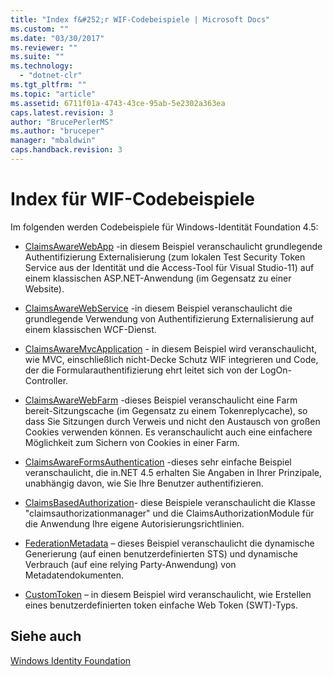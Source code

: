 ```yaml
---
title: "Index f&#252;r WIF-Codebeispiele | Microsoft Docs"
ms.custom: ""
ms.date: "03/30/2017"
ms.reviewer: ""
ms.suite: ""
ms.technology: 
  - "dotnet-clr"
ms.tgt_pltfrm: ""
ms.topic: "article"
ms.assetid: 6711f01a-4743-43ce-95ab-5e2302a363ea
caps.latest.revision: 3
author: "BrucePerlerMS"
ms.author: "bruceper"
manager: "mbaldwin"
caps.handback.revision: 3
---
```

# Index f&#252;r WIF-Codebeispiele
Im folgenden werden Codebeispiele für Windows\-Identität Foundation 4.5:  
  
-   [ClaimsAwareWebApp](http://go.microsoft.com/fwlink/?LinkID=248405) \-in diesem Beispiel veranschaulicht grundlegende Authentifizierung Externalisierung \(zum lokalen Test Security Token Service aus der Identität und die Access\-Tool für Visual Studio\-11\) auf einem klassischen ASP.NET\-Anwendung \(im Gegensatz zu einer Website\).  
  
-   [ClaimsAwareWebService](http://go.microsoft.com/fwlink/?LinkID=248406) \-in diesem Beispiel veranschaulicht die grundlegende Verwendung von Authentifizierung Externalisierung auf einem klassischen WCF\-Dienst.  
  
-   [ClaimsAwareMvcApplication](http://go.microsoft.com/fwlink/?LinkID=248407) \- in diesem Beispiel wird veranschaulicht, wie MVC, einschließlich nicht\-Decke Schutz WIF integrieren und Code, der die Formularauthentifizierung ehrt leitet sich von der LogOn\-Controller.  
  
-   [ClaimsAwareWebFarm](http://go.microsoft.com/fwlink/?LinkID=248408) \-dieses Beispiel veranschaulicht eine Farm bereit\-Sitzungscache \(im Gegensatz zu einem Tokenreplycache\), so dass Sie Sitzungen durch Verweis und nicht den Austausch von großen Cookies verwenden können.  Es veranschaulicht auch eine einfachere Möglichkeit zum Sichern von Cookies in einer Farm.  
  
-   [ClaimsAwareFormsAuthentication](http://go.microsoft.com/fwlink/?LinkID=248409) \-dieses sehr einfache Beispiel veranschaulicht, die in.NET 4.5 erhalten Sie Angaben in Ihrer Prinzipale, unabhängig davon, wie Sie Ihre Benutzer authentifizieren.  
  
-   [ClaimsBasedAuthorization](http://go.microsoft.com/fwlink/?LinkID=248410)\- diese Beispiele veranschaulicht die Klasse "claimsauthorizationmanager" und die ClaimsAuthorizationModule für die Anwendung Ihre eigene Autorisierungsrichtlinien.  
  
-   [FederationMetadata](http://go.microsoft.com/fwlink/?LinkID=248411) – dieses Beispiel veranschaulicht die dynamische Generierung \(auf einen benutzerdefinierten STS\) und dynamische Verbrauch \(auf eine relying Party\-Anwendung\) von Metadatendokumenten.  
  
-   [CustomToken](http://go.microsoft.com/fwlink/?LinkID=248412) – in diesem Beispiel wird veranschaulicht, wie Erstellen eines benutzerdefinierten token einfache Web Token \(SWT\)\-Typs.  
  
## Siehe auch  
 [Windows Identity Foundation](../../../docs/framework/security/windows-identity-foundation.md)
